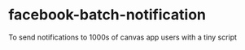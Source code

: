 facebook-batch-notification
===========================

To send notifications to 1000s of canvas app users with a tiny script
